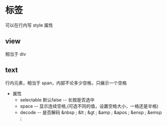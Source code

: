 # 标签

可以在行内写 style 属性

## view

相当于 div



## text

行内元素，相当于 span，内部不论多少空格，只展示一个空格

- 属性
  - selectable    默认false -- 长按是否选中
  -  space          -- 显示连续空格,(可选不同的值，设置空格大小，一格还是半格)
  -  decode       -- 是否解码      &nbsp ;  &lt ;  &gt ;  &amp ;  &apos ;  &ensp ;  &emsp ;

